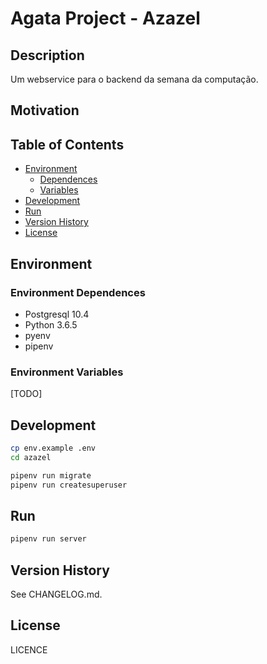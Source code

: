 # Agata Project - Azazel

## Description

Um webservice para o backend da semana da computação.

## Motivation

## Table of Contents

* [Environment](#environment)
  * [Dependences](#environment-dependences)
  * [Variables](#environment-variables)
* [Development](#development)
* [Run](#run)
* [Version History](#version-history)
* [License](#license)

## Environment

### Environment Dependences

* Postgresql 10.4
* Python 3.6.5
* pyenv
* pipenv

### Environment Variables

[TODO]

## Development

```sh
cp env.example .env
cd azazel
```

```sh
pipenv run migrate
pipenv run createsuperuser
```

## Run

```sh
pipenv run server
```

## Version History

See CHANGELOG.md.

## License

LICENCE
